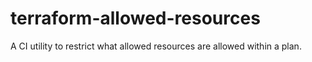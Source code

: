 # terraform-allowed-resources
A CI utility to restrict what allowed resources are allowed within a plan.
